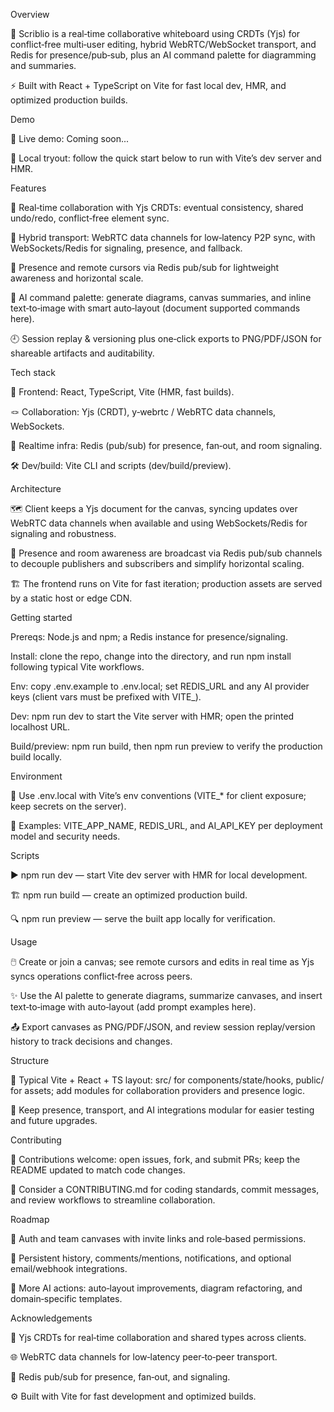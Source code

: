 Overview

🎨 Scriblio is a real‑time collaborative whiteboard using CRDTs (Yjs) for conflict‑free multi‑user editing, hybrid WebRTC/WebSocket transport, and Redis for presence/pub‑sub, plus an AI command palette for diagramming and summaries.

⚡ Built with React + TypeScript on Vite for fast local dev, HMR, and optimized production builds.


Demo

🚀 Live demo: Coming soon...

🧪 Local tryout: follow the quick start below to run with Vite’s dev server and HMR.


Features

🤝 Real‑time collaboration with Yjs CRDTs: eventual consistency, shared undo/redo, conflict‑free element sync.

📡 Hybrid transport: WebRTC data channels for low‑latency P2P sync, with WebSockets/Redis for signaling, presence, and fallback.

👥 Presence and remote cursors via Redis pub/sub for lightweight awareness and horizontal scale.

🧠 AI command palette: generate diagrams, canvas summaries, and inline text‑to‑image with smart auto‑layout (document supported commands here).

🕘 Session replay & versioning plus one‑click exports to PNG/PDF/JSON for shareable artifacts and auditability.


Tech stack

🧩 Frontend: React, TypeScript, Vite (HMR, fast builds).

🪢 Collaboration: Yjs (CRDT), y‑webrtc / WebRTC data channels, WebSockets.

🧷 Realtime infra: Redis (pub/sub) for presence, fan‑out, and room signaling.

🛠️ Dev/build: Vite CLI and scripts (dev/build/preview).


Architecture

🗺️ Client keeps a Yjs document for the canvas, syncing updates over WebRTC data channels when available and using WebSockets/Redis for signaling and robustness.

📣 Presence and room awareness are broadcast via Redis pub/sub channels to decouple publishers and subscribers and simplify horizontal scaling.

🏗️ The frontend runs on Vite for fast iteration; production assets are served by a static host or edge CDN.


Getting started

Prereqs: Node.js and npm; a Redis instance for presence/signaling.


Install: clone the repo, change into the directory, and run npm install following typical Vite workflows.


Env: copy .env.example to .env.local; set REDIS_URL and any AI provider keys (client vars must be prefixed with VITE_).


Dev: npm run dev to start the Vite server with HMR; open the printed localhost URL.


Build/preview: npm run build, then npm run preview to verify the production build locally.


Environment

🔐 Use .env.local with Vite’s env conventions (VITE_* for client exposure; keep secrets on the server).

🔧 Examples: VITE_APP_NAME, REDIS_URL, and AI_API_KEY per deployment model and security needs.


Scripts

▶️ npm run dev — start Vite dev server with HMR for local development.

🏗️ npm run build — create an optimized production build.

🔍 npm run preview — serve the built app locally for verification.


Usage

🖱️ Create or join a canvas; see remote cursors and edits in real time as Yjs syncs operations conflict‑free across peers.

✨ Use the AI palette to generate diagrams, summarize canvases, and insert text‑to‑image with auto‑layout (add prompt examples here).

📤 Export canvases as PNG/PDF/JSON, and review session replay/version history to track decisions and changes.


Structure

📂 Typical Vite + React + TS layout: src/ for components/state/hooks, public/ for assets; add modules for collaboration providers and presence logic.

🧭 Keep presence, transport, and AI integrations modular for easier testing and future upgrades.


Contributing

🤝 Contributions welcome: open issues, fork, and submit PRs; keep the README updated to match code changes.

📝 Consider a CONTRIBUTING.md for coding standards, commit messages, and review workflows to streamline collaboration.


Roadmap

🔐 Auth and team canvases with invite links and role‑based permissions.

💬 Persistent history, comments/mentions, notifications, and optional email/webhook integrations.

🧠 More AI actions: auto‑layout improvements, diagram refactoring, and domain‑specific templates.


Acknowledgements

🧮 Yjs CRDTs for real‑time collaboration and shared types across clients.

🌐 WebRTC data channels for low‑latency peer‑to‑peer transport.

📣 Redis pub/sub for presence, fan‑out, and signaling.

⚙️ Built with Vite for fast development and optimized builds.
